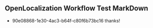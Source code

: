 ## OpenLocalization Workflow Test MarkDown
* 90e08868-1e30-4ac3-b64f-c80f6b73bc16 thanks!

<!--HONumber=Aug16_HO1-->


